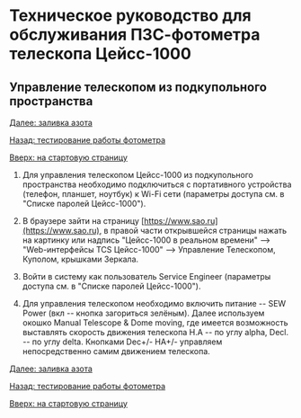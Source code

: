 # Техническое руководство для обслуживания ПЗС-фотометра телескопа Цейсс-1000

## Управление телескопом из подкупольного пространства

[Далее: заливка азота](Azot.md)

[Назад: тестирование работы фотометра](TestCCDphot.md)

[Вверх: на стартовую страницу](index.md)

1. Для управления телескопом Цейсс-1000 из подкупольного пространства необходимо подключиться с портативного устройства (телефон, планшет, ноутбук) к Wi-Fi сети (параметры доступа см. в "Списке паролей Цейсс-1000").

2. В браузере зайти на страницу [https://www.sao.ru](https://www.sao.ru), в правой части открывшейся страницы нажать на картинку или надпись "Цейсс-1000 в реальном времени" --> "Web-интерфейсы TCS Цейсс-1000" --> Управление Телескопом, Куполом, крышками Зеркала.

3. Войти в систему как пользователь Service Engineer (параметры доступа см. в "Списке паролей Цейсс-1000").

4. Для управления телескопом необходимо включить питание -- SEW Power (вкл -- кнопка загориться зелёным).
Далее используем окошко Manual Telescope & Dome moving, где имеется возможность выставлять скорость движения телескопа Н.А -- по углу alpha, Decl. -- по углу delta. Кнопками Dec+/-  HA+/- управляем непосредственно самим движением телескопа.

 
[Далее: заливка азота](Azot.md)

[Назад: тестирование работы фотометра](TestCCDphot.md)

[Вверх: на стартовую страницу](index.md)